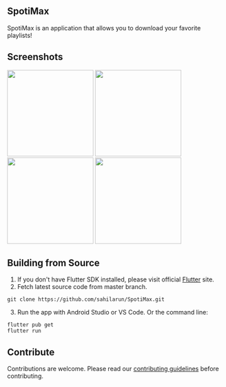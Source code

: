 ## SpotiMax
SpotiMax is an application that allows you to download your favorite playlists!

## Screenshots

<img src="https://cdn.discordapp.com/attachments/1196040057853857842/1203368440660758598/Screenshot_2024-02-03-21-25-28-621_com.cdev.spotimax.jpg?ex=65d0d731&is=65be6231&hm=86b2c2de0ca689b7eb7b45899f0fcb1c9fc71e258b5f4d47d9a8ab3e30d5dc8c&" width="200" /> <img src="https://cdn.discordapp.com/attachments/1196040057853857842/1203368440954617926/Screenshot_2024-02-03-21-25-32-734_com.cdev.spotimax.jpg?ex=65d0d731&is=65be6231&hm=2af1ef61795aa198719f7ba1fc1a4d248e87d0eb61a03b85a9be80e7f7e632ed&" width="200" /> <img src="https://cdn.discordapp.com/attachments/1196040057853857842/1203368441214672978/Screenshot_2024-02-03-21-25-36-026_com.cdev.spotimax.jpg?ex=65d0d731&is=65be6231&hm=49503343509750ac55dcd97dc4df3994b76787de635561374f559cfe1c0ee21b&" width="200" /> <img src="https://cdn.discordapp.com/attachments/1196040057853857842/1203368441512333413/Screenshot_2024-02-03-21-25-50-463_com.cdev.spotimax.jpg?ex=65d0d731&is=65be6231&hm=3095b26fb0596108daf9c6189e94470169fc65fea96ca3aa5025b87e8fb087e1&" width="200" />

## Building from Source

1. If you don't have Flutter SDK installed, please visit official [Flutter](https://flutter.dev/) site.
2. Fetch latest source code from master branch.

```
git clone https://github.com/sahilarun/SpotiMax.git
```
3. Run the app with Android Studio or VS Code. Or the command line:
```
flutter pub get
flutter run
```

## Contribute
Contributions are welcome. Please read our [contributing guidelines](https://github.com/sahilarun/SpotiMax/blob/main/CONTRIBUTING.md) before contributing.
